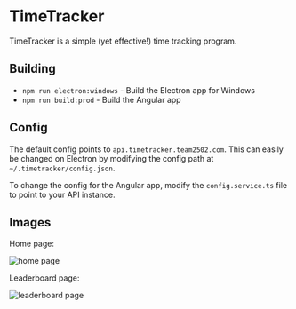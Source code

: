 # TimeTracker
TimeTracker is a simple (yet effective!) time tracking program.

## Building
- `npm run electron:windows` - Build the Electron app for Windows
- `npm run build:prod` - Build the Angular app

## Config
The default config points to `api.timetracker.team2502.com`. This can easily be changed on Electron by modifying the config path at `~/.timetracker/config.json`.

To change the config for the Angular app, modify the `config.service.ts` file to point to your API instance.

## Images
Home page:

![home page](https://i.imgur.com/4Jh1Z5p.png "Home page")

Leaderboard page:

![leaderboard page](https://i.imgur.com/9bKEysB.png "Leaderboard page")
